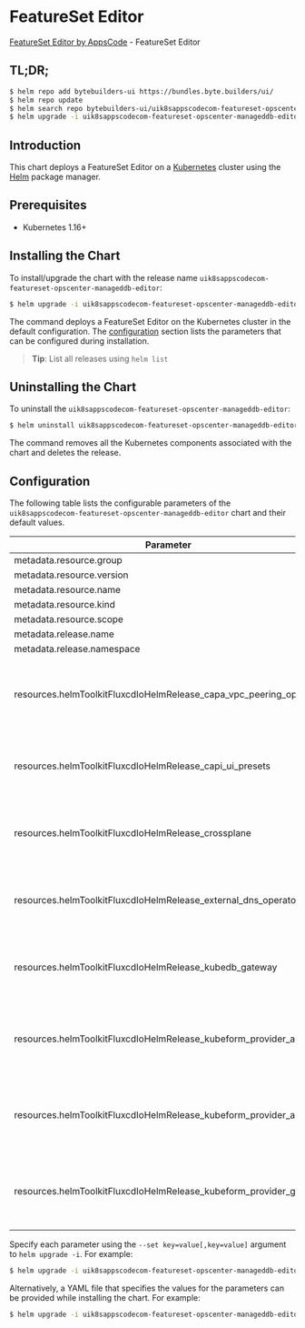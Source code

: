# FeatureSet Editor

[FeatureSet Editor by AppsCode](https://byte.builders) - FeatureSet Editor

## TL;DR;

```bash
$ helm repo add bytebuilders-ui https://bundles.byte.builders/ui/
$ helm repo update
$ helm search repo bytebuilders-ui/uik8sappscodecom-featureset-opscenter-manageddb-editor --version=v0.4.17
$ helm upgrade -i uik8sappscodecom-featureset-opscenter-manageddb-editor bytebuilders-ui/uik8sappscodecom-featureset-opscenter-manageddb-editor -n default --create-namespace --version=v0.4.17
```

## Introduction

This chart deploys a FeatureSet Editor on a [Kubernetes](http://kubernetes.io) cluster using the [Helm](https://helm.sh) package manager.

## Prerequisites

- Kubernetes 1.16+

## Installing the Chart

To install/upgrade the chart with the release name `uik8sappscodecom-featureset-opscenter-manageddb-editor`:

```bash
$ helm upgrade -i uik8sappscodecom-featureset-opscenter-manageddb-editor bytebuilders-ui/uik8sappscodecom-featureset-opscenter-manageddb-editor -n default --create-namespace --version=v0.4.17
```

The command deploys a FeatureSet Editor on the Kubernetes cluster in the default configuration. The [configuration](#configuration) section lists the parameters that can be configured during installation.

> **Tip**: List all releases using `helm list`

## Uninstalling the Chart

To uninstall the `uik8sappscodecom-featureset-opscenter-manageddb-editor`:

```bash
$ helm uninstall uik8sappscodecom-featureset-opscenter-manageddb-editor -n default
```

The command removes all the Kubernetes components associated with the chart and deletes the release.

## Configuration

The following table lists the configurable parameters of the `uik8sappscodecom-featureset-opscenter-manageddb-editor` chart and their default values.

|                             Parameter                              | Description |                                                                                                                                                                                                                                                                                                                   Default                                                                                                                                                                                                                                                                                                                   |
|--------------------------------------------------------------------|-------------|---------------------------------------------------------------------------------------------------------------------------------------------------------------------------------------------------------------------------------------------------------------------------------------------------------------------------------------------------------------------------------------------------------------------------------------------------------------------------------------------------------------------------------------------------------------------------------------------------------------------------------------------|
| metadata.resource.group                                            |             | <code>ui.k8s.appscode.com</code>                                                                                                                                                                                                                                                                                                                                                                                                                                                                                                                                                                                                            |
| metadata.resource.version                                          |             | <code>v1alpha1</code>                                                                                                                                                                                                                                                                                                                                                                                                                                                                                                                                                                                                                       |
| metadata.resource.name                                             |             | <code>featuresets</code>                                                                                                                                                                                                                                                                                                                                                                                                                                                                                                                                                                                                                    |
| metadata.resource.kind                                             |             | <code>FeatureSet</code>                                                                                                                                                                                                                                                                                                                                                                                                                                                                                                                                                                                                                     |
| metadata.resource.scope                                            |             | <code>Cluster</code>                                                                                                                                                                                                                                                                                                                                                                                                                                                                                                                                                                                                                        |
| metadata.release.name                                              |             | <code>RELEASE-NAME</code>                                                                                                                                                                                                                                                                                                                                                                                                                                                                                                                                                                                                                   |
| metadata.release.namespace                                         |             | <code>default</code>                                                                                                                                                                                                                                                                                                                                                                                                                                                                                                                                                                                                                        |
| resources.helmToolkitFluxcdIoHelmRelease_capa_vpc_peering_operator |             | <code>{"apiVersion":"helm.toolkit.fluxcd.io/v2beta1","kind":"HelmRelease","metadata":{"name":"capa-vpc-peering-operator","namespace":"kubeops"},"spec":{"chart":{"spec":{"chart":"capa-vpc-peering-operator","sourceRef":{"kind":"HelmRepository","name":"appscode","namespace":"kubeops"},"version":"v2023.03.23"}},"install":{"crds":"CreateReplace","createNamespace":true,"remediation":{"retries":-1}},"interval":"5m","releaseName":"capa-vpc-peering-operator","storageNamespace":"crossplane-system","targetNamespace":"crossplane-system","timeout":"30m","upgrade":{"crds":"CreateReplace","remediation":{"retries":-1}}}}</code> |
| resources.helmToolkitFluxcdIoHelmRelease_capi_ui_presets           |             | <code>{"apiVersion":"helm.toolkit.fluxcd.io/v2beta1","kind":"HelmRelease","metadata":{"name":"capi-ui-presets","namespace":"kubeops"},"spec":{"chart":{"spec":{"chart":"capi-ui-presets","sourceRef":{"kind":"HelmRepository","name":"appscode","namespace":"kubeops"},"version":"v2023.03.23"}},"install":{"crds":"CreateReplace","createNamespace":true,"remediation":{"retries":-1}},"interval":"5m","releaseName":"capi-ui-presets","storageNamespace":"kubeops","targetNamespace":"kubeops","timeout":"30m","upgrade":{"crds":"CreateReplace","remediation":{"retries":-1}}}}</code>                                                   |
| resources.helmToolkitFluxcdIoHelmRelease_crossplane                |             | <code>{"apiVersion":"helm.toolkit.fluxcd.io/v2beta1","kind":"HelmRelease","metadata":{"name":"crossplane","namespace":"kubeops"},"spec":{"chart":{"spec":{"chart":"crossplane","sourceRef":{"kind":"HelmRepository","name":"crossplane","namespace":"kubeops"},"version":"1.12.2"}},"install":{"crds":"CreateReplace","createNamespace":true,"remediation":{"retries":-1}},"interval":"5m","releaseName":"crossplane","storageNamespace":"crossplane-system","targetNamespace":"crossplane-system","timeout":"30m","upgrade":{"crds":"CreateReplace","remediation":{"retries":-1}}}}</code>                                                 |
| resources.helmToolkitFluxcdIoHelmRelease_external_dns_operator     |             | <code>{"apiVersion":"helm.toolkit.fluxcd.io/v2beta1","kind":"HelmRelease","metadata":{"name":"external-dns-operator","namespace":"kubeops"},"spec":{"chart":{"spec":{"chart":"external-dns-operator","sourceRef":{"kind":"HelmRepository","name":"appscode","namespace":"kubeops"},"version":"v2022.06.14"}},"install":{"crds":"CreateReplace","createNamespace":true,"remediation":{"retries":-1}},"interval":"5m","releaseName":"external-dns-operator","storageNamespace":"kubeops","targetNamespace":"kubeops","timeout":"30m","upgrade":{"crds":"CreateReplace","remediation":{"retries":-1}}}}</code>                                 |
| resources.helmToolkitFluxcdIoHelmRelease_kubedb_gateway            |             | <code>{"apiVersion":"helm.toolkit.fluxcd.io/v2beta1","kind":"HelmRelease","metadata":{"name":"kubedb-gateway","namespace":"kubeops"},"spec":{"chart":{"spec":{"chart":"gateway-helm","sourceRef":{"kind":"HelmRepository","name":"appscode","namespace":"kubeops"},"version":"v0.0.0-latest"}},"install":{"crds":"CreateReplace","createNamespace":true,"remediation":{"retries":-1}},"interval":"5m","releaseName":"kubedb-gateway","storageNamespace":"gateway-system","targetNamespace":"gateway-system","timeout":"30m","upgrade":{"crds":"CreateReplace","remediation":{"retries":-1}}}}</code>                                        |
| resources.helmToolkitFluxcdIoHelmRelease_kubeform_provider_aws     |             | <code>{"apiVersion":"helm.toolkit.fluxcd.io/v2beta1","kind":"HelmRelease","metadata":{"name":"kubeform-provider-aws","namespace":"kubeops"},"spec":{"chart":{"spec":{"chart":"kubeform-provider-aws","sourceRef":{"kind":"HelmRepository","name":"appscode","namespace":"kubeops"},"version":"v2023.06.27"}},"install":{"crds":"CreateReplace","createNamespace":true,"remediation":{"retries":-1}},"interval":"5m","releaseName":"kubeform-provider-aws","storageNamespace":"crossplane-system","targetNamespace":"crossplane-system","timeout":"30m","upgrade":{"crds":"CreateReplace","remediation":{"retries":-1}}}}</code>             |
| resources.helmToolkitFluxcdIoHelmRelease_kubeform_provider_azure   |             | <code>{"apiVersion":"helm.toolkit.fluxcd.io/v2beta1","kind":"HelmRelease","metadata":{"name":"kubeform-provider-azure","namespace":"kubeops"},"spec":{"chart":{"spec":{"chart":"kubeform-provider-azure","sourceRef":{"kind":"HelmRepository","name":"appscode","namespace":"kubeops"},"version":"v2023.06.27"}},"install":{"crds":"CreateReplace","createNamespace":true,"remediation":{"retries":-1}},"interval":"5m","releaseName":"kubeform-provider-azure","storageNamespace":"crossplane-system","targetNamespace":"crossplane-system","timeout":"30m","upgrade":{"crds":"CreateReplace","remediation":{"retries":-1}}}}</code>       |
| resources.helmToolkitFluxcdIoHelmRelease_kubeform_provider_gcp     |             | <code>{"apiVersion":"helm.toolkit.fluxcd.io/v2beta1","kind":"HelmRelease","metadata":{"name":"kubeform-provider-gcp","namespace":"kubeops"},"spec":{"chart":{"spec":{"chart":"kubeform-provider-gcp","sourceRef":{"kind":"HelmRepository","name":"appscode","namespace":"kubeops"},"version":"v2023.06.27"}},"install":{"crds":"CreateReplace","createNamespace":true,"remediation":{"retries":-1}},"interval":"5m","releaseName":"kubeform-provider-gcp","storageNamespace":"crossplane-system","targetNamespace":"crossplane-system","timeout":"30m","upgrade":{"crds":"CreateReplace","remediation":{"retries":-1}}}}</code>             |


Specify each parameter using the `--set key=value[,key=value]` argument to `helm upgrade -i`. For example:

```bash
$ helm upgrade -i uik8sappscodecom-featureset-opscenter-manageddb-editor bytebuilders-ui/uik8sappscodecom-featureset-opscenter-manageddb-editor -n default --create-namespace --version=v0.4.17 --set metadata.resource.group=ui.k8s.appscode.com
```

Alternatively, a YAML file that specifies the values for the parameters can be provided while
installing the chart. For example:

```bash
$ helm upgrade -i uik8sappscodecom-featureset-opscenter-manageddb-editor bytebuilders-ui/uik8sappscodecom-featureset-opscenter-manageddb-editor -n default --create-namespace --version=v0.4.17 --values values.yaml
```
